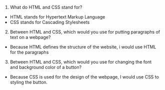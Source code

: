 1. What do HTML and CSS stand for?
- HTML stands for Hypertext Markup Language
- CSS stands for Cascading Stylesheets
2. Between HTML and CSS, which would you use for putting paragraphs of text on a webpage?
- Because HTML defines the structure of the website, i would use HTML for the paragraphs
3. Between HTML and CSS, which would you use for changing the font and background color of a button?
- Because CSS is used for the design of the webpage, I would use CSS to styling the button.
